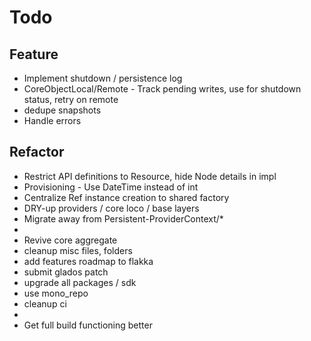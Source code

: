 # Todo
## Feature
- Implement shutdown / persistence log   
- CoreObjectLocal/Remote - Track pending writes, use for shutdown status, retry on remote
- dedupe snapshots
- Handle errors

## Refactor
- Restrict API definitions to Resource, hide Node details in impl
- Provisioning - Use DateTime instead of int
- Centralize Ref instance creation to shared factory
- DRY-up providers / core loco / base layers
- Migrate away from Persistent-ProviderContext/*
- 
- Revive core aggregate
- cleanup misc files, folders
- add features roadmap to flakka
- submit glados patch
- upgrade all packages / sdk
- use mono_repo
- cleanup ci
- 
- Get full build functioning better
